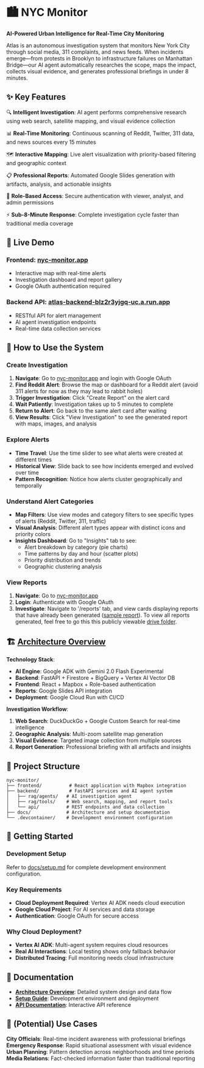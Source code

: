 # 🏙️ NYC Monitor
**AI-Powered Urban Intelligence for Real-Time City Monitoring**

Atlas is an autonomous investigation system that monitors New York City through social media, 311 complaints, and news feeds. When incidents emerge—from protests in Brooklyn to infrastructure failures on Manhattan Bridge—our AI agent automatically researches the scope, maps the impact, collects visual evidence, and generates professional briefings in under 8 minutes.

## ✨ Key Features

🔍 **Intelligent Investigation**: AI agent performs comprehensive research using web search, satellite mapping, and visual evidence collection

📊 **Real-Time Monitoring**: Continuous scanning of Reddit, Twitter, 311 data, and news sources every 15 minutes

🗺️ **Interactive Mapping**: Live alert visualization with priority-based filtering and geographic context

📋 **Professional Reports**: Automated Google Slides generation with artifacts, analysis, and actionable insights

🔐 **Role-Based Access**: Secure authentication with viewer, analyst, and admin permissions

⚡ **Sub-8-Minute Response**: Complete investigation cycle faster than traditional media coverage

## 🚀 Live Demo

### **Frontend**: [nyc-monitor.app](https://nyc-monitor.app)
- Interactive map with real-time alerts
- Investigation dashboard and report gallery
- Google OAuth authentication required

### **Backend API**: [atlas-backend-blz2r3yjgq-uc.a.run.app](https://atlas-backend-blz2r3yjgq-uc.a.run.app)
- RESTful API for alert management
- AI agent investigation endpoints
- Real-time data collection services

## 🧪 How to Use the System

### **Create Investigation**
1. **Navigate**: Go to [nyc-monitor.app](https://nyc-monitor.app) and login with Google OAuth
2. **Find Reddit Alert**: Browse the map or dashboard for a Reddit alert (avoid 311 alerts for now as they may lead to rabbit holes)
3. **Trigger Investigation**: Click "Create Report" on the alert card
4. **Wait Patiently**: Investigation takes up to 5 minutes to complete
5. **Return to Alert**: Go back to the same alert card after waiting
6. **View Results**: Click "View Investigation" to see the generated report with maps, images, and analysis

### **Explore Alerts**
- **Time Travel**: Use the time slider to see what alerts were created at different times
- **Historical View**: Slide back to see how incidents emerged and evolved over time
- **Pattern Recognition**: Notice how alerts cluster geographically and temporally

### **Understand Alert Categories**
- **Map Filters**: Use view modes and category filters to see specific types of alerts (Reddit, Twitter, 311, traffic)
- **Visual Analysis**: Different alert types appear with distinct icons and priority colors
- **Insights Dashboard**: Go to "Insights" tab to see:
  - Alert breakdown by category (pie charts)
  - Time patterns by day and hour (scatter plots)
  - Priority distribution and trends
  - Geographic clustering analysis

### **View Reports**
1. **Navigate**: Go to [nyc-monitor.app](https://nyc-monitor.app)
2. **Login**: Authenticate with Google OAuth
3. **Investigate**: Navigate to '/reports' tab, and view cards displaying reports that have already been generated ([sample report](https://docs.google.com/presentation/d/16pSm3nSPESrj6Tgoiltrhuu6kZvXzz8jVhrlO1GznIo/edit?slide=id.gc6fa3c898_0_0#slide=id.gc6fa3c898_0_0)). To view all reports generated, feel free to go this this publicly viewable [drive folder](https://drive.google.com/drive/u/0/folders/1dw2UL95bWqoswsgKFK5_9FHlXjXKQlkd).


## 🏗️ [Architecture Overview](./docs/architecture.md)

**Technology Stack**:
- **AI Engine**: Google ADK with Gemini 2.0 Flash Experimental
- **Backend**: FastAPI + Firestore + BigQuery + Vertex AI Vector DB
- **Frontend**: React + Mapbox + Role-based authentication
- **Reports**: Google Slides API integration
- **Deployment**: Google Cloud Run with CI/CD

**Investigation Workflow**:
1. **Web Search**: DuckDuckGo + Google Custom Search for real-time intelligence
2. **Geographic Analysis**: Multi-zoom satellite map generation
3. **Visual Evidence**: Targeted image collection from multiple sources
4. **Report Generation**: Professional briefing with all artifacts and insights

## 📁 Project Structure

```
nyc-monitor/
├── frontend/          # React application with Mapbox integration
├── backend/           # FastAPI services and AI agent system
│   ├── rag/agents/   # AI investigation agent
│   ├── rag/tools/    # Web search, mapping, and report tools
│   └── api/          # REST endpoints and data collection
├── docs/             # Architecture and setup documentation
└── .devcontainer/    # Development environment configuration
```

## 🚀 Getting Started

### **Development Setup**
Refer to [docs/setup.md](./docs/setup.md) for complete development environment configuration.

### **Key Requirements**
- **Cloud Deployment Required**: Vertex AI ADK needs cloud execution
- **Google Cloud Project**: For AI services and data storage
- **Authentication**: Google OAuth for secure access

### **Why Cloud Deployment?**
- **Vertex AI ADK**: Multi-agent system requires cloud resources
- **Real AI Interactions**: Local testing shows only fallback behavior  
- **Distributed Tracing**: Full monitoring needs cloud infrastructure

## 📖 Documentation

- **[Architecture Overview](./docs/architecture.md)**: Detailed system design and data flow
- **[Setup Guide](./docs/setup.md)**: Development environment and deployment
- **[API Documentation](https://atlas-backend-blz2r3yjgq-uc.a.run.app/docs)**: Interactive API reference

## 🎯 (Potential) Use Cases

**City Officials**: Real-time incident awareness with professional briefings  
**Emergency Response**: Rapid situational assessment with visual evidence  
**Urban Planning**: Pattern detection across neighborhoods and time periods  
**Media Relations**: Fact-checked information faster than traditional reporting
